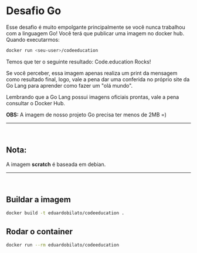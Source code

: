 # Desafio Go

Esse desafio é muito empolgante principalmente se você nunca trabalhou com a linguagem Go!
Você terá que publicar uma imagem no docker hub. Quando executarmos:

```bash
docker run <seu-user>/codeeducation
```

Temos que ter o seguinte resultado: Code.education Rocks!

Se você perceber, essa imagem apenas realiza um print da mensagem como resultado final, logo, vale a pena dar uma conferida no próprio site da Go Lang para aprender como fazer um "olá mundo".

Lembrando que a Go Lang possui imagens oficiais prontas, vale a pena consultar o Docker Hub.

**OBS:** A imagem de nosso projeto Go precisa ter menos de 2MB =)


<hr><br>

## Nota:

A imagem **scratch** é baseada em debian.

<hr><br>

## Buildar a imagem

```bash 
docker build -t eduardobilato/codeeducation .
```

## Rodar o container

```bash 
docker run --rm eduardobilato/codeeducation
```